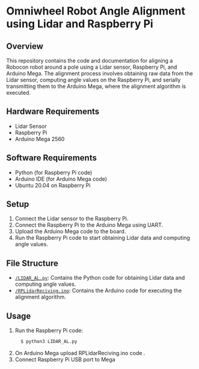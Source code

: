 # Omniwheel Robot Angle Alignment using Lidar and Raspberry Pi

## Overview

This repository contains the code and documentation for aligning a Robocon robot around a pole using a Lidar sensor, Raspberry Pi, and Arduino Mega. The alignment process involves obtaining raw data from the Lidar sensor, computing angle values on the Raspberry Pi, and serially transmitting them to the Arduino Mega, where the alignment algorithm is executed.

## Hardware Requirements

- Lidar Sensor
- Raspberry Pi
- Arduino Mega 2560

## Software Requirements

- Python (for Raspberry Pi code)
- Arduino IDE (for Arduino Mega code)
- Ubuntu 20.04 on Raspberry Pi

## Setup

1. Connect the Lidar sensor to the Raspberry Pi.
2. Connect the Raspberry Pi to the Arduino Mega using UART.
3. Upload the Arduino Mega code to the board.
4. Run the Raspberry Pi code to start obtaining Lidar data and computing angle values.

## File Structure

- [`/LIDAR_AL.py`](https://github.com/Vipsy-123/Lidar_raspi/blob/main/LIDAR_AL.py): Contains the Python code for obtaining Lidar data and computing angle values.
- [`/RPLidarReciving.ino`](https://github.com/Vipsy-123/Lidar_raspi/blob/main/RPLidarReciving.ino): Contains the Arduino code for executing the alignment algorithm.


## Usage

1. Run the Raspberry Pi code:
   ```bash
     $ python3 LIDAR_AL.py
   ```
2. On Arduino Mega upload RPLidarReciving.ino code .
3. Connect Raspberry Pi USB port to Mega
